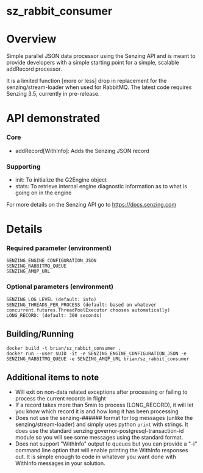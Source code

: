 # sz_rabbit_consumer

# Overview
Simple parallel JSON data processor using the Senzing API and is meant to provide developers with a simple starting point for a simple, scalable addRecord processor.

It is a limited function [more or less] drop in replacement for the senzing/stream-loader when used for RabbitMQ.  The latest code requires Senzing 3.5, currently in pre-release.

# API demonstrated
### Core
* addRecord[WithInfo]: Adds the Senzing JSON record
### Supporting
* init: To initialize the G2Engine object
* stats: To retrieve internal engine diagnostic information as to what is going on in the engine

For more details on the Senzing API go to https://docs.senzing.com

# Details

### Required parameter (environment)
```
SENZING_ENGINE_CONFIGURATION_JSON
SENZING_RABBITMQ_QUEUE
SENZING_AMQP_URL
```

### Optional parameters (environment)
```
SENZING_LOG_LEVEL (default: info)
SENZING_THREADS_PER_PROCESS (default: based on whatever concurrent.futures.ThreadPoolExecutor chooses automatically)
LONG_RECORD: (default: 300 seconds)
```

## Building/Running
```
docker build -t brian/sz_rabbit_consumer .
docker run --user $UID -it -e SENZING_ENGINE_CONFIGURATION_JSON -e SENZING_RABBITMQ_QUEUE -e SENZING_AMQP_URL brian/sz_rabbit_consumer
```

## Additional items to note
 * Will exit on non-data related exceptions after processing or failing to process the current records in flight
 * If a record takes more than 5min to process (LONG_RECORD), it will let you know which record it is and how long it has been processing
 * Does not use the senzing-###### format for log messages (unlike the senzing/stream-loader) and simply uses python `print` with strings.  It does use the standard senzing governor-postgresql-transaction-id module so you will see some messages using the standard format.
 * Does not support "WithInfo" output to queues but you can provide a "-i" command line option that will enable printing the WithInfo responses out.  It is simple enough to code in whatever you want done with WithInfo messages in your solution.
